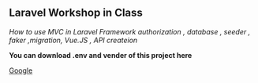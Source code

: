 Laravel Workshop in Class
-----------------

*How to use MVC in Laravel Framework authorization , database , seeder , faker ,migration, Vue.JS , API createion*

**You can download .env and vender of this project here**

[Google]()